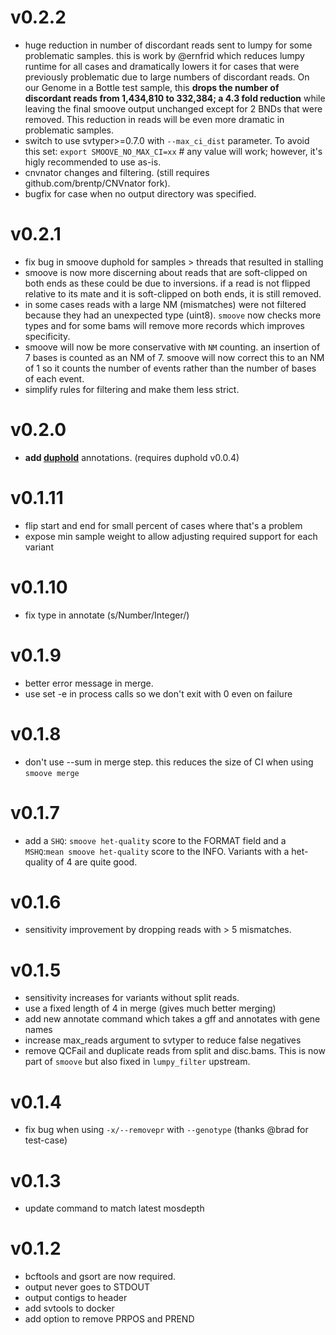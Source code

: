 v0.2.2
======
+ huge reduction in number of discordant reads sent to lumpy for some problematic samples.
  this is work by @ernfrid which reduces lumpy runtime for all cases and dramatically lowers
  it for cases that were previously problematic due to large numbers of discordant reads.
  On our Genome in a Bottle test sample, this **drops the number of discordant reads
  from 1,434,810 to 332,384; a 4.3 fold reduction** while leaving the final smoove output unchanged
  except for 2 BNDs that were removed. This reduction in reads will be even more dramatic
  in problematic samples.
+ switch to use svtyper>=0.7.0 with `--max_ci_dist` parameter. To avoid this set: 
  `export SMOOVE_NO_MAX_CI=xx` # any value will work; however, it's higly recommended
  to use as-is.
+ cnvnator changes and filtering. (still requires github.com/brentp/CNVnator fork).
+ bugfix for case when no output directory was specified.

v0.2.1
======
+ fix bug in smoove duphold for samples > threads that resulted in stalling
+ smoove is now more discerning about reads that are soft-clipped on both ends as
  these could be due to inversions. if a read is not flipped relative to its mate
  and it is soft-clipped on both ends, it is still removed.
+ in some cases reads with a large NM (mismatches) were not filtered because they
  had an unexpected type (uint8). `smoove` now checks more types and for some bams
  will remove more records which improves specificity.
+ smoove will now be more conservative with `NM` counting. an insertion of 7 bases
  is counted as an NM of 7. smoove will now correct this to an NM of 1 so it counts
  the number of events rather than the number of bases of each event.
+ simplify rules for filtering and make them less strict.

v0.2.0
======
+ **add [duphold](https://github.com/brentp/duphold)** annotations. (requires duphold v0.0.4)

v0.1.11
=======
+ flip start and end for small percent of cases where that's a problem
+ expose min sample weight to allow adjusting required support for each variant

v0.1.10
======= 
+ fix type in annotate (s/Number/Integer/)

v0.1.9
======
+ better error message in merge.
+ use set -e in process calls so we don't exit with 0 even on failure

v0.1.8
======
+ don't use --sum in merge step. this reduces the size of CI when using `smoove merge`

v0.1.7
======
+ add a `SHQ`: `smoove het-quality` score to the FORMAT field and a `MSHQ`:`mean smoove het-quality` score
  to the INFO. Variants with a het-quality of 4 are quite good.

v0.1.6
======
+ sensitivity improvement by dropping reads with > 5 mismatches.

v0.1.5
======
+ sensitivity increases for variants without split reads.
+ use a fixed length of 4 in merge (gives much better merging)
+ add new annotate command which takes a gff and annotates with gene names
+ increase max_reads argument to svtyper to reduce false negatives
+ remove QCFail and duplicate reads from split and disc.bams. This is now
  part of `smoove` but also fixed in `lumpy_filter` upstream.

v0.1.4
======
+ fix bug when using `-x/--removepr` with `--genotype` (thanks @brad for test-case)

v0.1.3
======
+ update command to match latest mosdepth

v0.1.2
======
+ bcftools and gsort are now required.
+ output never goes to STDOUT
+ output contigs to header
+ add svtools to docker
+ add option to remove PRPOS and PREND

